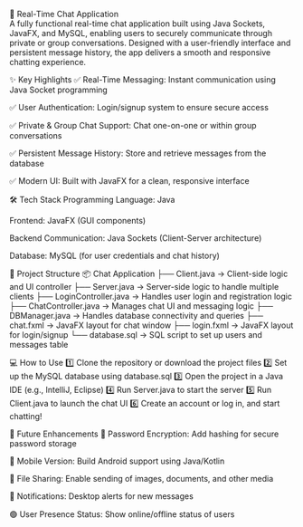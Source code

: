 💬 Real-Time Chat Application\
A fully functional real-time chat application built using Java Sockets, JavaFX, and MySQL, enabling users to securely communicate through private or group conversations. Designed with a user-friendly interface and persistent message history, the app delivers a smooth and responsive chatting experience.

✨ Key Highlights
✅ Real-Time Messaging: Instant communication using Java Socket programming

✅ User Authentication: Login/signup system to ensure secure access

✅ Private & Group Chat Support: Chat one-on-one or within group conversations

✅ Persistent Message History: Store and retrieve messages from the database

✅ Modern UI: Built with JavaFX for a clean, responsive interface

🛠️ Tech Stack
Programming Language: Java

Frontend: JavaFX (GUI components)

Backend Communication: Java Sockets (Client-Server architecture)

Database: MySQL (for user credentials and chat history)


📁 Project Structure
📦 Chat Application
├── Client.java         → Client-side logic and UI controller
├── Server.java         → Server-side logic to handle multiple clients
├── LoginController.java → Handles user login and registration logic
├── ChatController.java  → Manages chat UI and messaging logic
├── DBManager.java       → Handles database connectivity and queries
├── chat.fxml           → JavaFX layout for chat window
├── login.fxml          → JavaFX layout for login/signup
└── database.sql         → SQL script to set up users and messages table

💻 How to Use
1️⃣ Clone the repository or download the project files
2️⃣ Set up the MySQL database using database.sql
3️⃣ Open the project in a Java IDE (e.g., IntelliJ, Eclipse)
4️⃣ Run Server.java to start the server
5️⃣ Run Client.java to launch the chat UI
6️⃣ Create an account or log in, and start chatting!

🔮 Future Enhancements
🔐 Password Encryption: Add hashing for secure password storage

📱 Mobile Version: Build Android support using Java/Kotlin

📁 File Sharing: Enable sending of images, documents, and other media

🔔 Notifications: Desktop alerts for new messages

🟢 User Presence Status: Show online/offline status of users
